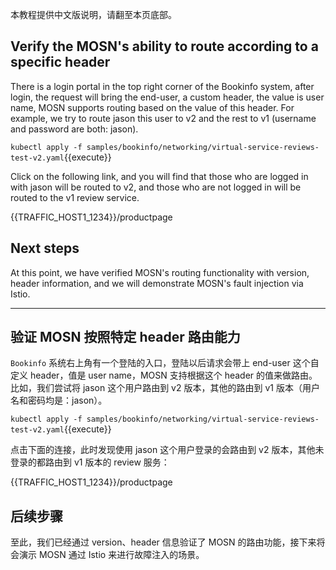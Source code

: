 本教程提供中文版说明，请翻至本页底部。

## Verify the MOSN's ability to route according to a specific header

There is a login portal in the top right corner of the Bookinfo system, after login, the request will bring the end-user, a custom header, the value is user name, MOSN supports routing based on the value of this header. For example, we try to route jason this user to v2 and the rest to v1 (username and password are both: jason).

`kubectl apply -f samples/bookinfo/networking/virtual-service-reviews-test-v2.yaml`{{execute}}

Click on the following link, and you will find that those who are logged in with jason will be routed to v2, and those who are not logged in will be routed to the v1 review service.

{{TRAFFIC_HOST1_1234}}/productpage

## Next steps

At this point, we have verified MOSN's routing functionality with version, header information, and we will demonstrate MOSN's fault injection via Istio.

---

## 验证 MOSN 按照特定 header 路由能力

`Bookinfo` 系统右上角有一个登陆的入口，登陆以后请求会带上 end-user 这个自定义 header，值是 user name，MOSN 支持根据这个 header 的值来做路由。比如，我们尝试将 jason 这个用户路由到 v2 版本，其他的路由到 v1 版本（用户名和密码均是：jason）。

`kubectl apply -f samples/bookinfo/networking/virtual-service-reviews-test-v2.yaml`{{execute}}

点击下面的连接，此时发现使用 jason 这个用户登录的会路由到 v2 版本，其他未登录的都路由到 v1 版本的 review 服务：

{{TRAFFIC_HOST1_1234}}/productpage

## 后续步骤

至此，我们已经通过 version、header 信息验证了 MOSN 的路由功能，接下来将会演示 MOSN 通过 Istio 来进行故障注入的场景。

